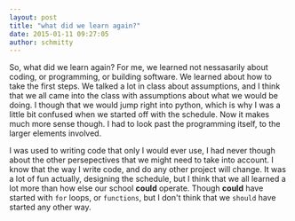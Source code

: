```yaml
---
layout: post
title: "what did we learn again?"
date: 2015-01-11 09:27:05
author: schmitty
---
```



So, what did we learn again? For me, we learned not nessasarily about coding, or programming, or building software. We
learned about how to take the first steps. We talked a lot in class about assumptions, and I think that we all came into
the class with assumptions about what we would be doing. I though that we would jump right into python, which is why
I was a little bit confused when we started off with the schedule. Now it makes much more sense though. I had to look
past the programming itself, to the larger elements involved.

I was used to writing code that only I would ever use,
I had never though about the other persepectives that we might need to take into account. I know that the way I write
code, and do any other project will change. It was a lot of fun actually, designing the schedule, but I think that we
all learned a lot more than how else our school **could** operate. Though **could** have started with `for` loops, or `functions`, but I don't think that we `should` have started any other way.
